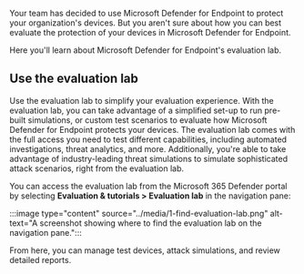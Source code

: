
Your team has decided to use Microsoft Defender for Endpoint to protect your organization's devices. But you aren't sure about how you can best evaluate the protection of your devices in Microsoft Defender for Endpoint.

Here you'll learn about Microsoft Defender for Endpoint's evaluation lab.

## Use the evaluation lab

Use the evaluation lab to simplify your evaluation experience. With the evaluation lab, you can take advantage of a simplified set-up to run pre-built simulations, or custom test scenarios to evaluate how Microsoft Defender for Endpoint protects your devices. The evaluation lab comes with the full access you need to test different capabilities, including automated investigations, threat analytics, and more. Additionally, you're able to take advantage of industry-leading threat simulations to simulate sophisticated attack scenarios, right from the evaluation lab.

You can access the evaluation lab from the Microsoft 365 Defender portal by selecting **Evaluation & tutorials > Evaluation lab** in the navigation pane:

:::image type="content" source="../media/1-find-evaluation-lab.png" alt-text="A screenshot showing where to find the evaluation lab on the navigation pane.":::

From here, you can manage test devices, attack simulations, and review detailed reports.
